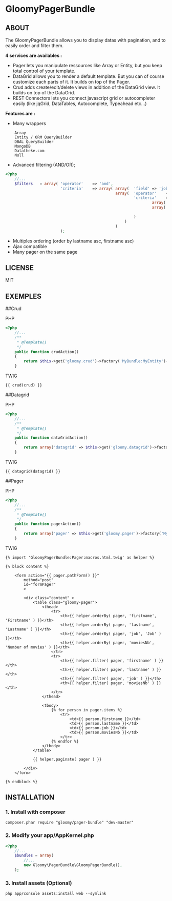 GloomyPagerBundle
=================

ABOUT
-----

The GloomyPagerBundle allows you to display datas with pagination, and to easily order and filter them.

**4 services are availables :**
- Pager lets you manipulate ressources like Array or Entity, but you keep total control of your template.
- DataGrid allows you to render a default template. But you can of course customize each parts of it. It builds on top of the Pager.
- Crud adds create/edit/delete views in addition of the DataGrid view. It builds on top of the DataGrid.
- REST Connectors lets you connect javascript grid or autocompleter easily (like jqGrid, DataTables, Autocomplete, Typeahead etc...)

**Features are :**
- Many wrappers
```
    Array
    Entity / ORM QueryBuilder
    DBAL QueryBuilder
    MongoDB
    Datatheke.com
    Null
```

- Advanced filtering (AND/OR);
``` php
<?php
    //...
    $filters   = array( 'operator'    => 'and',
                        'criteria'    => array( array(  'field' => 'job', 'operator' => 'contains', 'value' => 'Director' ),
                                                array(  'operator'    => 'or',
                                                        'criteria'    => array(
                                                                array( 'field' => 'firstname', 'operator' => 'contains', 'value' => 'y' ),
                                                                array( 'field' => 'moviesNb', 'operator' => 'less', 'value' => 30 ),

                                                        )
                                                    )
                                                )
                        );
```

- Multiples ordering (order by lastname asc, firstname asc)
- Ajax compatible
- Many pager on the same page

LICENSE
-------

MIT

EXEMPLES
--------

##Crud

PHP

``` php
<?php
    //...
    /**
     * @Template()
     */
    public function crudAction()
    {
        return $this->get('gloomy.crud')->factory('MyBundle:MyEntity')->handle();
    }
```

TWIG

    {{ crud(crud) }}

##Datagrid

PHP 

``` php
<?php
    //...
    /**
     * @Template()
     */
    public function dataGridAction()
    {
        return array('datagrid' => $this->get('gloomy.datagrid')->factory('MyBundle:MyEntity'));
    }
```

TWIG

    {{ datagrid(datagrid) }}

##Pager

PHP

``` php
<?php
    //...
    /**
     * @Template()
     */
    public function pagerAction()
    {
        return array('pager' => $this->get('gloomy.pager')->factory('MyBundle:MyEntity'));
    }
```

TWIG

    {% import 'GloomyPagerBundle:Pager:macros.html.twig' as helper %}

    {% block content %}

        <form action="{{ pager.pathForm() }}"
            method="post"
            id="formPager"
            >

            <div class="content" >
                <table class="gloomy-pager">
                    <thead>
                        <tr>
                            <th>{{ helper.orderBy( pager, 'firstname', 'Firstname' ) }}</th>
                            <th>{{ helper.orderBy( pager, 'lastname', 'Lastname' ) }}</th>
                            <th>{{ helper.orderBy( pager, 'job', 'Job' ) }}</th>
                            <th>{{ helper.orderBy( pager, 'moviesNb', 'Number of movies' ) }}</th>
                        </tr>
                        <tr>
                            <th>{{ helper.filter( pager, 'firstname' ) }}</th>
                            <th>{{ helper.filter( pager, 'lastname' ) }}</th>
                            <th>{{ helper.filter( pager, 'job' ) }}</th>
                            <th>{{ helper.filter( pager, 'moviesNb' ) }}</th>
                        </tr>
                    </thead>

                    <tbody>
                        {% for person in pager.items %}
                            <tr>
                                <td>{{ person.firstname }}</td>
                                <td>{{ person.lastname }}</td>
                                <td>{{ person.job }}</td>
                                <td>{{ person.moviesNb }}</td>
                            </tr>
                        {% endfor %}
                    </tbody>
                </table>

                {{ helper.paginate( pager ) }}

            </div>
        </form>

    {% endblock %}

INSTALLATION
------------

### 1. Install with composer

    composer.phar require "gloomy/pager-bundle" "dev-master"

### 2. Modify your app/AppKernel.php

``` php
<?php
    //...
    $bundles = array(
        //...
        new Gloomy\PagerBundle\GloomyPagerBundle(),
    );
```

### 3. Install assets (Optional)

    php app/console assets:install web --symlink
